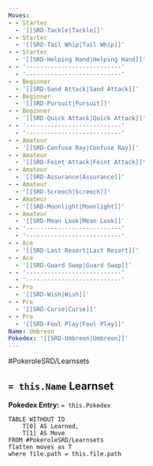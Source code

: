 ```yaml
---
Moves:
- - Starter
  - '[[SRD-Tackle|Tackle]]'
- - Starter
  - '[[SRD-Tail Whip|Tail Whip]]'
- - Starter
  - '[[SRD-Helping Hand|Helping Hand]]'
- - '---------------------------'
  - '---------------------------'
- - Beginner
  - '[[SRD-Sand Attack|Sand Attack]]'
- - Beginner
  - '[[SRD-Pursuit|Pursuit]]'
- - Beginner
  - '[[SRD-Quick Attack|Quick Attack]]'
- - '---------------------------'
  - '---------------------------'
- - Amateur
  - '[[SRD-Confuse Ray|Confuse Ray]]'
- - Amateur
  - '[[SRD-Feint Attack|Feint Attack]]'
- - Amateur
  - '[[SRD-Assurance|Assurance]]'
- - Amateur
  - '[[SRD-Screech|Screech]]'
- - Amateur
  - '[[SRD-Moonlight|Moonlight]]'
- - Amateur
  - '[[SRD-Mean Look|Mean Look]]'
- - '---------------------------'
  - '---------------------------'
- - Ace
  - '[[SRD-Last Resort|Last Resort]]'
- - Ace
  - '[[SRD-Guard Swap|Guard Swap]]'
- - '---------------------------'
  - '---------------------------'
- - Pro
  - '[[SRD-Wish|Wish]]'
- - Pro
  - '[[SRD-Curse|Curse]]'
- - Pro
  - '[[SRD-Foul Play|Foul Play]]'
Name: Umbreon
Pokedex: '[[SRD-Umbreon|Umbreon]]'
---
```


#PokeroleSRD/Learnsets

## `= this.Name` Learnset

**Pokedex Entry:** `= this.Pokedex`

```dataview
TABLE WITHOUT ID
    T[0] AS Learned,
    T[1] AS Move
FROM #PokeroleSRD/Learnsets
flatten moves as T
where file.path = this.file.path
```
